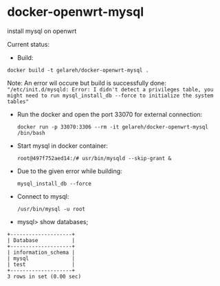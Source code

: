 # docker-openwrt-mysql
install mysql on openwrt

Current status:

* Build:
   
 `docker build -t gelareh/docker-openwrt-mysql .`

 Note: An error wil occure but build is successfully done:
```  "/etc/init.d/mysqld: Error: I didn't detect a privileges table, you might need to run mysql_install_db --force to initialize the system tables"```

 
* Run the docker and open the port 33070 for external connection:
  
	`docker run -p 33070:3306 --rm -it gelareh/docker-openwrt-mysql /bin/bash`

* Start mysql in docker container:

    `root@497f752aed14:/# usr/bin/mysqld --skip-grant &`

* Due to the given error while building:

	 `mysql_install_db --force`

* Connect to mysql:

	`/usr/bin/mysql -u root`

* mysql> show databases;
``` 
+--------------------+
| Database           |
+--------------------+
| information_schema |
| mysql              |
| test               |
+--------------------+
3 rows in set (0.00 sec)
``` 
